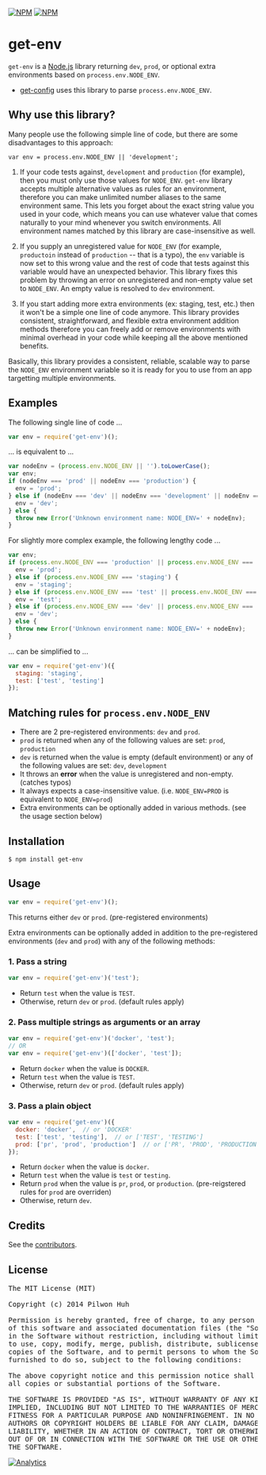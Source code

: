 [![NPM](https://nodei.co/npm/get-env.png?downloads=false&stars=false)](https://npmjs.org/package/get-env) [![NPM](https://nodei.co/npm-dl/get-env.png?months=6)](https://npmjs.org/package/get-env)


# get-env

`get-env` is a [Node.js](http://nodejs.org/) library returning `dev`, `prod`, or optional extra environments based on `process.env.NODE_ENV`.

* [get-config](https://github.com/pilwon/node-get-config) uses this library to parse `process.env.NODE_ENV`.


## Why use this library?

Many people use the following simple line of code, but there are some disadvantages to this approach:

    var env = process.env.NODE_ENV || 'development';

1. If your code tests against, `development` and `production` (for example), then you must only use those values for `NODE_ENV`. `get-env` library accepts multiple alternative values as rules for an environment, therefore you can make unlimited number aliases to the same environment same. This lets you forget about the exact string value you used in your code, which means you can use whatever value that comes naturally to your mind whenever you switch environments. All environment names matched by this library are case-insensitive as well.

2. If you supply an unregistered value for `NODE_ENV` (for example, `productoin` instead of `production` -- that is a typo), the `env` variable is now set to this wrong value and the rest of code that tests against this variable would have an unexpected behavior. This library fixes this problem by throwing an error on unregistered and non-empty value set to `NODE_ENV`. An empty value is resolved to `dev` environment.

3. If you start adding more extra environments (ex: staging, test, etc.) then it won't be a simple one line of code anymore. This library provides consistent, straightforward, and flexible extra environment addition methods therefore you can freely add or remove environments with minimal overhead in your code while keeping all the above mentioned benefits.

Basically, this library provides a consistent, reliable, scalable way to parse the `NODE_ENV` environment variable so it is ready for you to use from an app targetting multiple environments.


## Examples

The following single line of code ...

```js
var env = require('get-env')();
```

... is equivalent to ...

```js
var nodeEnv = (process.env.NODE_ENV || '').toLowerCase();
var env;
if (nodeEnv === 'prod' || nodeEnv === 'production') {
  env = 'prod';
} else if (nodeEnv === 'dev' || nodeEnv === 'development' || nodeEnv === '') {
  env = 'dev';
} else {
  throw new Error('Unknown environment name: NODE_ENV=' + nodeEnv);
}
```

For slightly more complex example, the following lengthy code ...

```js
var env;
if (process.env.NODE_ENV === 'production' || process.env.NODE_ENV === 'prod') {
  env = 'prod';
} else if (process.env.NODE_ENV === 'staging') {
  env = 'staging';
} else if (process.env.NODE_ENV === 'test' || process.env.NODE_ENV === 'testing') {
  env = 'test';
} else if (process.env.NODE_ENV === 'dev' || process.env.NODE_ENV === 'development' || !process.env.NODE_ENV) {
  env = 'dev';
} else {
  throw new Error('Unknown environment name: NODE_ENV=' + nodeEnv);
}
```

... can be simplified to ...

```js
var env = require('get-env')({
  staging: 'staging',
  test: ['test', 'testing']
});
```


## Matching rules for `process.env.NODE_ENV`

* There are 2 pre-registered environments: `dev` and `prod`.
* `prod` is returned when any of the following values are set: `prod`, `production`
* `dev` is returned when the value is empty (default environment) or any of the following values are set: `dev`, `development`
* It throws an **error** when the value is unregistered and non-empty. (catches typos)
* It always expects a case-insensitive value. (i.e. `NODE_ENV=PROD` is equivalent to `NODE_ENV=prod`)
* Extra environments can be optionally added in various methods. (see the usage section below)


## Installation

    $ npm install get-env


## Usage

```js
var env = require('get-env')();
```

This returns either `dev` or `prod`. (pre-registered environments)

Extra environments can be optionally added in addition to the pre-registered environments (`dev` and `prod`) with any of the following methods:

### 1. Pass a string

```js
var env = require('get-env')('test');
```

* Return `test` when the value is `TEST`.
* Otherwise, return `dev` or `prod`. (default rules apply)

### 2. Pass multiple strings as arguments or an array

```js
var env = require('get-env')('docker', 'test');
// OR
var env = require('get-env')(['docker', 'test']);
```

* Return `docker` when the value is `DOCKER`.
* Return `test` when the value is `TEST`.
* Otherwise, return `dev` or `prod`. (default rules apply)

### 3. Pass a plain object

```js
var env = require('get-env')({
  docker: 'docker',  // or 'DOCKER'
  test: ['test', 'testing'],  // or ['TEST', 'TESTING']
  prod: ['pr', 'prod', 'production']  // or ['PR', 'PROD', 'PRODUCTION']
});
```

* Return `docker` when the value is `docker`.
* Return `test` when the value is `test` or `testing`.
* Return `prod` when the value is `pr`, `prod`, or `production`. (pre-reigstered rules for `prod` are overriden)
* Otherwise, return `dev`.


## Credits

  See the [contributors](https://github.com/pilwon/node-get-env/graphs/contributors).


## License

<pre>
The MIT License (MIT)

Copyright (c) 2014 Pilwon Huh

Permission is hereby granted, free of charge, to any person obtaining a copy
of this software and associated documentation files (the "Software"), to deal
in the Software without restriction, including without limitation the rights
to use, copy, modify, merge, publish, distribute, sublicense, and/or sell
copies of the Software, and to permit persons to whom the Software is
furnished to do so, subject to the following conditions:

The above copyright notice and this permission notice shall be included in
all copies or substantial portions of the Software.

THE SOFTWARE IS PROVIDED "AS IS", WITHOUT WARRANTY OF ANY KIND, EXPRESS OR
IMPLIED, INCLUDING BUT NOT LIMITED TO THE WARRANTIES OF MERCHANTABILITY,
FITNESS FOR A PARTICULAR PURPOSE AND NONINFRINGEMENT. IN NO EVENT SHALL THE
AUTHORS OR COPYRIGHT HOLDERS BE LIABLE FOR ANY CLAIM, DAMAGES OR OTHER
LIABILITY, WHETHER IN AN ACTION OF CONTRACT, TORT OR OTHERWISE, ARISING FROM,
OUT OF OR IN CONNECTION WITH THE SOFTWARE OR THE USE OR OTHER DEALINGS IN
THE SOFTWARE.
</pre>

[![Analytics](https://ga-beacon.appspot.com/UA-47034562-23/node-get-env/readme?pixel)](https://github.com/pilwon/node-get-env)
